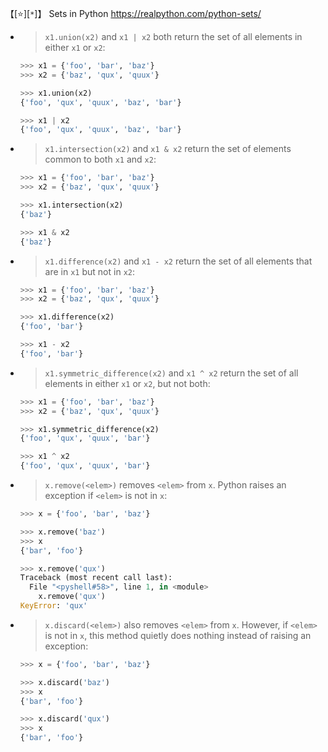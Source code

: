 
【[:star:][`*`]】 Sets in Python https://realpython.com/python-sets/
- > `x1.union(x2)` and `x1 | x2` both return the set of all elements in either `x1` or `x2`:
  ```py
  >>> x1 = {'foo', 'bar', 'baz'}
  >>> x2 = {'baz', 'qux', 'quux'}

  >>> x1.union(x2)
  {'foo', 'qux', 'quux', 'baz', 'bar'}

  >>> x1 | x2
  {'foo', 'qux', 'quux', 'baz', 'bar'}
  ```
- > `x1.intersection(x2)` and `x1 & x2` return the set of elements common to both `x1` and `x2`:
  ```py
  >>> x1 = {'foo', 'bar', 'baz'}
  >>> x2 = {'baz', 'qux', 'quux'}

  >>> x1.intersection(x2)
  {'baz'}

  >>> x1 & x2
  {'baz'}
  ```
- > `x1.difference(x2)` and `x1 - x2` return the set of all elements that are in `x1` but not in `x2`:
  ```py
  >>> x1 = {'foo', 'bar', 'baz'}
  >>> x2 = {'baz', 'qux', 'quux'}

  >>> x1.difference(x2)
  {'foo', 'bar'}

  >>> x1 - x2
  {'foo', 'bar'}
  ```
- > `x1.symmetric_difference(x2)` and `x1 ^ x2` return the set of all elements in either `x1` or `x2`, but not both:
  ```py
  >>> x1 = {'foo', 'bar', 'baz'}
  >>> x2 = {'baz', 'qux', 'quux'}

  >>> x1.symmetric_difference(x2)
  {'foo', 'qux', 'quux', 'bar'}

  >>> x1 ^ x2
  {'foo', 'qux', 'quux', 'bar'}
  ```
- > `x.remove(<elem>)` removes `<elem>` from `x`. Python raises an exception if `<elem>` is not in `x`:
  ```py
  >>> x = {'foo', 'bar', 'baz'}
  
  >>> x.remove('baz')
  >>> x
  {'bar', 'foo'}
  
  >>> x.remove('qux')
  Traceback (most recent call last):
    File "<pyshell#58>", line 1, in <module>
      x.remove('qux')
  KeyError: 'qux'
  ```
- > `x.discard(<elem>)` also removes `<elem>` from `x`. However, if `<elem>` is not in `x`, this method quietly does nothing instead of raising an exception:
  ```py
  >>> x = {'foo', 'bar', 'baz'}
  
  >>> x.discard('baz')
  >>> x
  {'bar', 'foo'}
  
  >>> x.discard('qux')
  >>> x
  {'bar', 'foo'}
  ```

